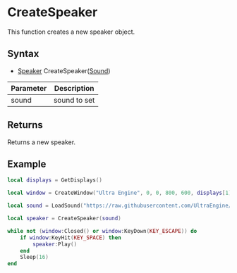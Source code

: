 # CreateSpeaker

This function creates a new speaker object.

## Syntax

- [Speaker](Speaker.md) CreateSpeaker([Sound](Sound.md))

| Parameter | Description |
|---|---|
| sound | sound to set |

## Returns

Returns a new speaker.

## Example

```lua
local displays = GetDisplays()

local window = CreateWindow("Ultra Engine", 0, 0, 800, 600, displays[1], WINDOW_TITLEBAR | WINDOW_CENTER)

local sound = LoadSound("https://raw.githubusercontent.com/UltraEngine/Documentation/master/Assets/Sound/notification.wav")

local speaker = CreateSpeaker(sound)

while not (window:Closed() or window:KeyDown(KEY_ESCAPE)) do
    if window:KeyHit(KEY_SPACE) then
        speaker:Play()
    end
    Sleep(16)
end
```
